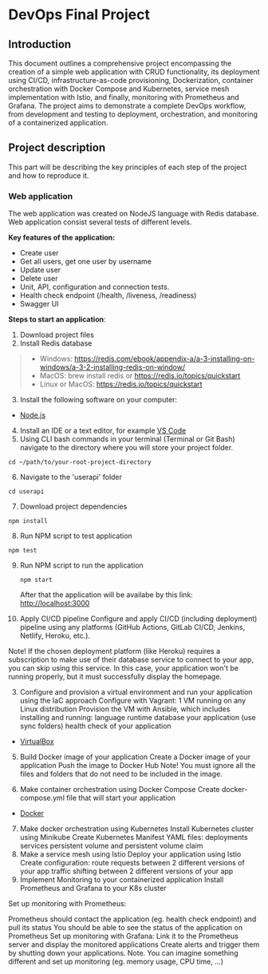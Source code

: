 # DevOps Final Project

## Introduction

This document outlines a comprehensive project encompassing the creation of a simple web application with CRUD functionality, its deployment using CI/CD, infrastructure-as-code provisioning, Dockerization, container orchestration with Docker Compose and Kubernetes, service mesh implementation with Istio, and finally, monitoring with Prometheus and Grafana. The project aims to demonstrate a complete DevOps workflow, from development and testing to deployment, orchestration, and monitoring of a containerized application. 


## Project description

This part will be describing the key principles of each step of the project and how to reproduce it.

### Web application

The web application was created on NodeJS language with Redis database. Web application consist several tests of different levels.

**Key features of the application:**
- Create user
- Get all users, get one user by username
- Update user
- Delete user
- Unit, API, configuration and connection tests.
- Health check endpoint (/health, /liveness, /readiness)
- Swagger UI

**Steps to start an application**:
1. Download project files
2. Install Redis database
> - Windows: https://redis.com/ebook/appendix-a/a-3-installing-on-windows/a-3-2-installing-redis-on-window/
> - MacOS: brew install redis or https://redis.io/topics/quickstart
> - Linux or MacOS: https://redis.io/topics/quickstart
3. Install the following software on your computer:
- [Node.js](https://git-scm.com/book/en/v2/Getting-Started-Installing-Git)
4. Install an IDE or a text editor, for example [VS Code](https://code.visualstudio.com/)
5. Using CLI bash commands in your terminal (Terminal or Git Bash) navigate to the directory where you will store your project folder.
  
  `cd ~/path/to/your-root-project-directory`
  
6. Navigate to the 'userapi' folder
  
  `cd userapi`
  
7. Download project dependencies
  
  `npm install`
  
8. Run NPM script to test application

  `npm test`
  
9. Run NPM script to run the application

   `npm start`

   After that the application will be availabe by this link: [http://localhost:3000](http://localhost:3000)





4. Apply CI/CD pipeline
Configure and apply CI/CD (including deployment) pipeline using any platforms (GitHub Actions, GitLab CI/CD, Jenkins, Netlify, Heroku, etc.).

Note! If the chosen deployment platform (like Heroku) requires a subscription to make use of their database service to connect to your app, you can skip using this service. In this case, your application won't be running properly, but it must successfully display the homepage.

3. Configure and provision a virtual environment and run your application using the IaC approach
Configure with Vagrant: 1 VM running on any Linux distribution
Provision the VM with Ansible, which includes installing and running:
language runtime
database
your application (use sync folders)
health check of your application
- [VirtualBox](https://www.virtualbox.org/wiki/Downloads)
5. Build Docker image of your application
Create a Docker image of your application
Push the image to Docker Hub
Note! You must ignore all the files and folders that do not need to be included in the image.

6. Make container orchestration using Docker Compose
Create docker-compose.yml file that will start your application

- [Docker](https://docs.docker.com/get-docker/)
7. Make docker orchestration using Kubernetes
Install Kubernetes cluster using Minikube
Create Kubernetes Manifest YAML files:
deployments
services
persistent volume and persistent volume claim
8. Make a service mesh using Istio
Deploy your application using Istio
Create configuration:
route requests between 2 different versions of your app
traffic shifting between 2 different versions of your app
9. Implement Monitoring to your containerized application
Install Prometheus and Grafana to your K8s cluster

Set up monitoring with Prometheus:

Prometheus should contact the application (eg. health check endpoint) and pull its status
You should be able to see the status of the application on Prometheus
Set up monitoring with Grafana:
Link it to the Prometheus server and display the monitored applications
Create alerts and trigger them by shutting down your applications.
Note. You can imagine something different and set up monitoring (eg. memory usage, CPU time, ...)
